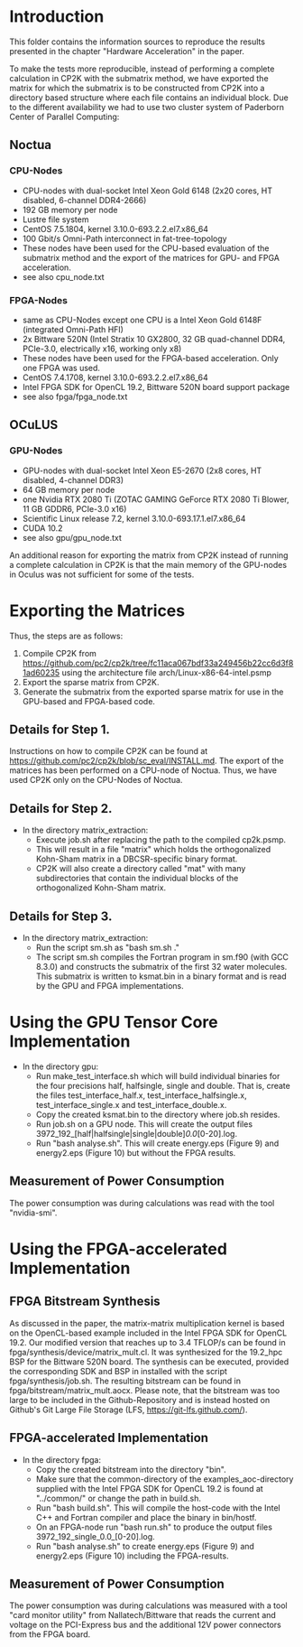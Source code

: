 # Introduction

This folder contains the information sources to reproduce the results presented in the chapter "Hardware Acceleration" in the paper. 

To make the tests more reproducible, instead of performing a complete calculation in CP2K with the submatrix method, we have exported the matrix for which the submatrix is to be constructed from CP2K into a directory based structure where each file contains an individual block. Due to the different availability we had to use two cluster system of Paderborn Center of Parallel Computing:

## Noctua
### CPU-Nodes
* CPU-nodes with dual-socket Intel Xeon Gold 6148 (2x20 cores, HT disabled, 6-channel DDR4-2666)
* 192 GB memory per node
* Lustre file system
* CentOS 7.5.1804, kernel 3.10.0-693.2.2.el7.x86_64
* 100 Gbit/s Omni-Path interconnect in fat-tree-topology
* These nodes have been used for the CPU-based evaluation of the submatrix method and the export of the matrices for GPU- and FPGA acceleration.
* see also cpu_node.txt

### FPGA-Nodes
* same as CPU-Nodes except one CPU is a Intel Xeon Gold 6148F (integrated Omni-Path HFI)
* 2x Bittware 520N (Intel Stratix 10 GX2800, 32 GB quad-channel DDR4, PCIe-3.0, electrically x16, working only x8)
* These nodes have been used for the FPGA-based acceleration. Only one FPGA was used.
* CentOS 7.4.1708, kernel 3.10.0-693.2.2.el7.x86_64
* Intel FPGA SDK for OpenCL 19.2, Bittware 520N board support package
* see also fpga/fpga_node.txt

## OCuLUS
### GPU-Nodes
* GPU-nodes with dual-socket Intel Xeon E5-2670 (2x8 cores, HT disabled, 4-channel DDR3)
* 64 GB memory per node
* one Nvidia RTX 2080 Ti (ZOTAC GAMING GeForce RTX 2080 Ti Blower, 11 GB GDDR6, PCIe-3.0 x16)
* Scientific Linux release 7.2, kernel 3.10.0-693.17.1.el7.x86_64
* CUDA 10.2
* see also gpu/gpu_node.txt

An additional reason for exporting the matrix from CP2K instead of running a complete calculation in CP2K is that the main memory of the GPU-nodes in Oculus was not sufficient for some of the tests.

# Exporting the Matrices

Thus, the steps are as follows:

1. Compile CP2K from https://github.com/pc2/cp2k/tree/fc11aca067bdf33a249456b22cc6d3f81ad60235 using the architecture file arch/Linux-x86-64-intel.psmp
2. Export the sparse matrix from CP2K.
3. Generate the submatrix from the exported sparse matrix for use in the GPU-based and FPGA-based code.

## Details for Step 1.
Instructions on how to compile CP2K can be found at https://github.com/pc2/cp2k/blob/sc_eval/INSTALL.md. 
The export of the matrices has been performed on a CPU-node of Noctua. Thus, we have used CP2K only on the CPU-Nodes of Noctua.

## Details for Step 2.
* In the directory matrix_extraction:
  * Execute job.sh after replacing the path to the compiled cp2k.psmp.
  * This will result in a file "matrix" which holds the orthogonalized Kohn-Sham matrix in a DBCSR-specific binary format.
  * CP2K will also create a directory called "mat" with many subdirectories that contain the individual blocks of the orthogonalized Kohn-Sham matrix.

## Details for Step 3.
* In the directory matrix_extraction:
  * Run the script sm.sh as "bash sm.sh ."
  * The script sm.sh compiles the Fortran program in sm.f90 (with GCC 8.3.0) and constructs the submatrix of the first 32 water molecules. This submatrix is written to ksmat.bin in a binary format and is read by the GPU and FPGA implementations.

# Using the GPU Tensor Core Implementation

* In the directory gpu:
  * Run make_test_interface.sh which will build individual binaries for the four precisions half, halfsingle, single and double. That is, create the files test_interface_half.x, test_interface_halfsingle.x, test_interface_single.x and test_interface_double.x.
  * Copy the created ksmat.bin to the directory where job.sh resides.
  * Run job.sh on a GPU node. This will create the output files 3972_192_[half|halfsingle|single|double]_0.0_[0-20].log.
  * Run "bash analyse.sh". This will create energy.eps (Figure 9) and energy2.eps (Figure 10) but without the FPGA results.

## Measurement of Power Consumption

The power consumption was during calculations was read with the tool "nvidia-smi".

# Using the FPGA-accelerated Implementation
## FPGA Bitstream Synthesis

As discussed in the paper, the matrix-matrix multiplication kernel is based on the OpenCL-based example included in the Intel FPGA SDK for OpenCL 19.2. Our modified version that reaches up to 3.4 TFLOP/s can be found in fpga/synthesis/device/matrix_mult.cl. It was synthesized for the 19.2_hpc BSP for the Bittware 520N board.
The synthesis can be executed, provided the corresponding SDK and BSP in installed with the script fpga/synthesis/job.sh.
The resulting bitstream can be found in fpga/bitstream/matrix_mult.aocx. Please note, that the bitstream was too large to be included in the Github-Repository and is instead hosted on Github's Git Large File Storage (LFS, https://git-lfs.github.com/).

## FPGA-accelerated Implementation

* In the directory fpga:
  * Copy the created bitstream into the directory "bin".
  * Make sure that the common-directory of the examples_aoc-directory supplied with the Intel FPGA SDK for OpenCL 19.2 is found at "../common/" or change the path in build.sh.
  * Run "bash build.sh". This will compile the host-code with the Intel C++ and Fortran compiler and place the binary in bin/hostf.
  * On an FPGA-node run "bash run.sh" to produce the output files 3972_192_single_0.0_[0-20].log.
  * Run "bash analyse.sh" to create energy.eps (Figure 9) and energy2.eps (Figure 10) including the FPGA-results.

## Measurement of Power Consumption

The power consumption was during calculations was measured with a tool "card monitor utility" from Nallatech/Bittware that reads the current and voltage on the PCI-Express bus and the additional 12V power connectors from the FPGA board.

